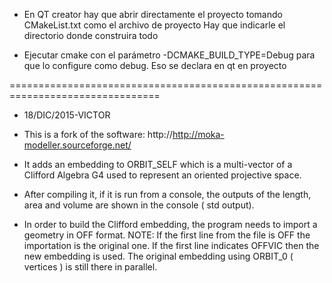 * En QT creator hay que abrir directamente el proyecto tomando
CMakeList.txt como el archivo de proyecto
Hay que indicarle el directorio donde construira todo

* Ejecutar cmake con el parámetro -DCMAKE_BUILD_TYPE=Debug para que lo configure como debug.
Eso se declara en qt en proyecto

================================================================================
* 18/DIC/2015-VICTOR
* This is a fork of the software:
http://http://moka-modeller.sourceforge.net/

* It adds an embedding to ORBIT_SELF which is a multi-vector of a Clifford Algebra G4
used to represent an oriented projective space.

* After compiling it, if it is run from a console, the outputs of the length, area and volume are shown in the console ( std output).
* In order to build the Clifford embedding, the program needs to import a geometry in OFF format.
  NOTE: If the first line from the file is OFF the importation is the original one.
  If the first line indicates OFFVIC then the new embedding is used.
  The original embedding using ORBIT_0 ( vertices ) is still there in parallel.
